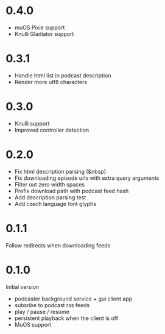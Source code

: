 # 0.4.0

 - muOS Pixie support
 - Knulli Gladiator support

# 0.3.1

 - Handle html list in podcast description
 - Render more utf8 characters

# 0.3.0

 - Knulli support
 - Improved controller detection

# 0.2.0

 - Fix html description parsing (&nbsp)
 - Fix downloading episode urls with extra query arguments
 - Filter out zero width spaces
 - Prefix download path with podcast feed hash
 - Add description parsing test
 - Add czech language font glyphs

# 0.1.1

Follow redirects when downloading feeds

# 0.1.0

Initial version
 - podcaster background service + gui client app
 - subsribe to podcast rss feeds
 - play / pause / resume
 - persistent playback when the client is off
 - MuOS support